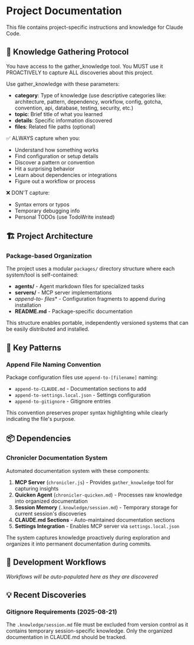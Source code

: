 # Project Documentation

This file contains project-specific instructions and knowledge for Claude Code.

<!-- BEGIN CHRONICLER: knowledge-gathering-protocol -->
## 🧠 Knowledge Gathering Protocol

You have access to the gather_knowledge tool. You MUST use it PROACTIVELY to capture ALL discoveries about this project.

Use gather_knowledge with these parameters:
- **category**: Type of knowledge (use descriptive categories like: architecture, pattern, dependency, workflow, config, gotcha, convention, api, database, testing, security, etc.)
- **topic**: Brief title of what you learned
- **details**: Specific information discovered
- **files**: Related file paths (optional)

✅ ALWAYS capture when you:
- Understand how something works
- Find configuration or setup details
- Discover a pattern or convention
- Hit a surprising behavior
- Learn about dependencies or integrations
- Figure out a workflow or process

❌ DON'T capture:
- Syntax errors or typos
- Temporary debugging info
- Personal TODOs (use TodoWrite instead)
<!-- END CHRONICLER: knowledge-gathering-protocol -->

<!-- BEGIN CHRONICLER: project-architecture -->
## 🏗️ Project Architecture

### Package-based Organization
The project uses a modular `packages/` directory structure where each system/tool is self-contained:
- **agents/** - Agent markdown files for specialized tasks
- **servers/** - MCP server implementations
- **append-to-* files** - Configuration fragments to append during installation
- **README.md** - Package-specific documentation

This structure enables portable, independently versioned systems that can be easily distributed and installed.
<!-- END CHRONICLER: project-architecture -->

<!-- BEGIN CHRONICLER: key-patterns -->
## 🎯 Key Patterns

### Append File Naming Convention
Package configuration files use `append-to-[filename]` naming:
- `append-to-CLAUDE.md` - Documentation sections to add
- `append-to-settings.local.json` - Settings configuration
- `append-to-gitignore` - Gitignore entries

This convention preserves proper syntax highlighting while clearly indicating the file's purpose.
<!-- END CHRONICLER: key-patterns -->

<!-- BEGIN CHRONICLER: dependencies -->
## 📦 Dependencies

### Chronicler Documentation System
Automated documentation system with these components:
1. **MCP Server** (`chronicler.js`) - Provides `gather_knowledge` tool for capturing insights
2. **Quicken Agent** (`chronicler-quicken.md`) - Processes raw knowledge into organized documentation
3. **Session Memory** (`.knowledge/session.md`) - Temporary storage for current session's discoveries
4. **CLAUDE.md Sections** - Auto-maintained documentation sections
5. **Settings Integration** - Enables MCP server via `settings.local.json`

The system captures knowledge proactively during exploration and organizes it into permanent documentation during commits.
<!-- END CHRONICLER: dependencies -->

<!-- BEGIN CHRONICLER: development-workflows -->
## 🔄 Development Workflows

_Workflows will be auto-populated here as they are discovered_
<!-- END CHRONICLER: development-workflows -->

<!-- BEGIN CHRONICLER: recent-discoveries -->
## 💡 Recent Discoveries

### Gitignore Requirements (2025-08-21)
The `.knowledge/session.md` file must be excluded from version control as it contains temporary session-specific knowledge. Only the organized documentation in CLAUDE.md should be tracked.
<!-- END CHRONICLER: recent-discoveries -->